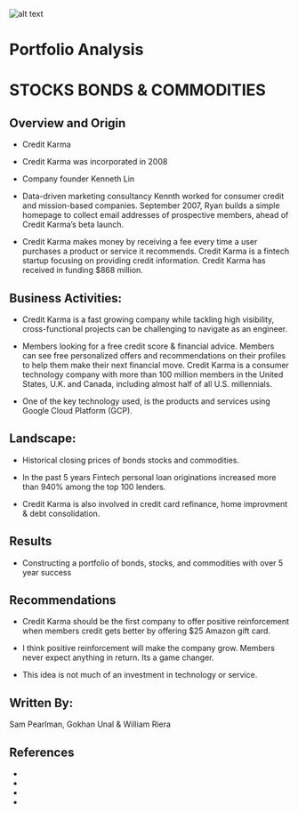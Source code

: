 ![alt text](https://th.bing.com/th/id/R.57217bff893d6e5fcb9d6cb8f875cc3a?rik=lUXbMcdNeJj3pA&riu=http%3a%2f%2fwww.erpsoftwareblog.com%2fwp-content%2fuploads%2fERP-Implementation-Strategies-2.jpg&ehk=y%2b66QY2961HFUaIJUQDjnuGTPEs3fertIS03uB32fkY%3d&risl=&pid=ImgRaw&r=0 "Logo Title Text 1")


# Portfolio Analysis
# STOCKS BONDS & COMMODITIES

 
## Overview and Origin

* Credit Karma

* Credit Karma was incorporated in 2008

* Company founder Kenneth Lin

* Data-driven marketing consultancy Kennth worked for consumer credit and mission-based companies. September 2007, Ryan builds a simple homepage to collect email addresses of prospective members, ahead of Credit Karma’s beta launch.

* Credit Karma makes money by receiving a fee every time a user purchases a product or service it recommends. Credit Karma is a fintech startup focusing on providing credit information. Credit Karma has received in funding $868 million. 




## Business Activities:

* Credit Karma is a fast growing company while tackling high visibility, cross-functional projects can be challenging to navigate as an engineer.

* Members looking for a free credit score & financial advice. Members can see free personalized offers and recommendations on their profiles to help them make their next financial move. Credit Karma is a consumer technology company with more than 100 million members in the United States, U.K. and Canada, including almost half of all U.S. millennials.

* One of the key technology used, is the products and services using Google Cloud Platform (GCP). 


## Landscape:

* Historical closing prices of bonds stocks and commodities.

* In the past 5 years Fintech personal loan originations increased more than 940% among the top 100 lenders.

* Credit Karma is also involved in credit card refinance, home improvment & debt consolidation.


## Results

* Constructing a portfolio of bonds, stocks, and commodities with over 5 year success

## Recommendations

* Credit Karma should be the first company to offer positive reinforcement when members credit gets better by offering $25 Amazon gift card.

* I think positive reinforcement will make the company grow. Members never expect anything in return. Its a game changer.

* This idea is not much of an investment in technology or service.


## Written By: 
Sam Pearlman, 
Gokhan Unal &
William Riera

## References

* 
* 
* 
* 
